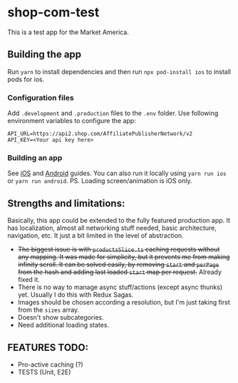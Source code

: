 # shop-com-test
This is a test app for the Market America. 

## Building the app
Run `yarn` to install dependencies and then run `npx pod-install ios` to install pods for ios.

### Configuration files
Add `.development` and `.production` files to the `.env` folder.
Use following environment variables to configure the app: 
```text
API_URL=https://api2.shop.com/AffiliatePublisherNetwork/v2
API_KEY=<Your api key here>
```

### Building an app
See [iOS](https://reactnative.dev/docs/publishing-to-app-store) and [Android](https://reactnative.dev/docs/signed-apk-android) guides.
You can also run it locally using `yarn run ios` or `yarn run android`.
PS. Loading screen/animation is iOS only. 

## Strengths and limitations:
Basically, this app could be extended to the fully featured production app. It has localization, almost all networking stuff 
needed, basic architecture, navigation, etc. It just a bit limited in the level of abstraction. 

* ~~The biggest issue is with `productsSlice.ts` caching requests without any mapping. It was made for simplicity,
but it prevents me from making infinity scroll. It can be solved easily, by removing `start` and `perPage` 
from the hash and adding last loaded `start` map per request.~~ Already fixed it.
* There is no way to manage async stuff/actions (except async thunks) yet. Usually I do this with Redux Sagas.  
* Images should be chosen according a resolution, but I'm just taking first from the `sizes` array.
* Doesn't show subcategories.
* Need additional loading states.


## FEATURES TODO:

* Pro-active caching (?)
* TESTS (Unit, E2E)

